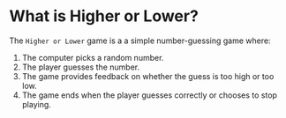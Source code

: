 # What is Higher or Lower?

The `Higher or Lower` game is a a simple number-guessing game where:
1. The computer picks a random number.
2. The player guesses the number.
3. The game provides feedback on whether the guess is too high or too low.
4. The game ends when the player guesses correctly or chooses to stop playing.
